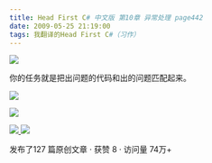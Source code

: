 ```yaml
---
title: Head First C# 中文版 第10章 异常处理 page442
date: 2009-05-25 21:19:00
tags: 我翻译的Head First C#（习作）
---
```

![](http://student.csdn.net/attachment/200905/25/39098_1243257659syAC.jpg)

你的任务就是把出问题的代码和出的问题匹配起来。

  

![](http://student.csdn.net/attachment/200905/25/39098_12432576591rBu.jpg)

![](http://student.csdn.net/attachment/200905/25/39098_1243257660GJd0.jpg)



[ ![](https://profile.csdnimg.cn/5/2/5/3_cuipengfei1)
![](https://g.csdnimg.cn/static/user-reg-year/1x/11.png)
](https://blog.csdn.net/cuipengfei1)



发布了127 篇原创文章  ·  获赞 8  ·  访问量 74万+

